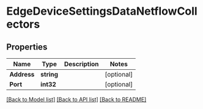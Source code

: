 # EdgeDeviceSettingsDataNetflowCollectors

## Properties

Name | Type | Description | Notes
------------ | ------------- | ------------- | -------------
**Address** | **string** |  | [optional] 
**Port** | **int32** |  | [optional] 

[[Back to Model list]](../README.md#documentation-for-models) [[Back to API list]](../README.md#documentation-for-api-endpoints) [[Back to README]](../README.md)


